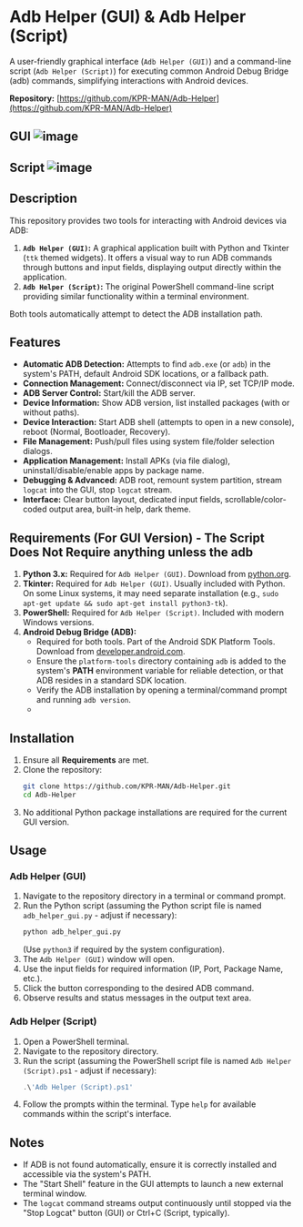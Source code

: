 # Adb Helper (GUI) & Adb Helper (Script)

A user-friendly graphical interface (`Adb Helper (GUI)`) and a command-line script (`Adb Helper (Script)`) for executing common Android Debug Bridge (adb) commands, simplifying interactions with Android devices.

**Repository:** [https://github.com/KPR-MAN/Adb-Helper](https://github.com/KPR-MAN/Adb-Helper)

## GUI ![image](https://github.com/user-attachments/assets/585357aa-77d5-4d87-a030-d7ac5e9774bc)

## Script ![image](https://github.com/user-attachments/assets/e2c8213b-7c6f-4741-b5b8-217ce9d59ec2)


## Description

This repository provides two tools for interacting with Android devices via ADB:

1.  **`Adb Helper (GUI)`:** A graphical application built with Python and Tkinter (`ttk` themed widgets). It offers a visual way to run ADB commands through buttons and input fields, displaying output directly within the application.
2.  **`Adb Helper (Script)`:** The original PowerShell command-line script providing similar functionality within a terminal environment.

Both tools automatically attempt to detect the ADB installation path.

## Features

*   **Automatic ADB Detection:** Attempts to find `adb.exe` (or `adb`) in the system's PATH, default Android SDK locations, or a fallback path.
*   **Connection Management:** Connect/disconnect via IP, set TCP/IP mode.
*   **ADB Server Control:** Start/kill the ADB server.
*   **Device Information:** Show ADB version, list installed packages (with or without paths).
*   **Device Interaction:** Start ADB shell (attempts to open in a new console), reboot (Normal, Bootloader, Recovery).
*   **File Management:** Push/pull files using system file/folder selection dialogs.
*   **Application Management:** Install APKs (via file dialog), uninstall/disable/enable apps by package name.
*   **Debugging & Advanced:** ADB root, remount system partition, stream `logcat` into the GUI, stop `logcat` stream.
*   **Interface:** Clear button layout, dedicated input fields, scrollable/color-coded output area, built-in help, dark theme.

## Requirements (For GUI Version) - The Script Does Not Require anything unless the adb

1.  **Python 3.x:** Required for `Adb Helper (GUI)`. Download from [python.org](https://www.python.org/).
2.  **Tkinter:** Required for `Adb Helper (GUI)`. Usually included with Python. On some Linux systems, it may need separate installation (e.g., `sudo apt-get update && sudo apt-get install python3-tk`).
3.  **PowerShell:** Required for `Adb Helper (Script)`. Included with modern Windows versions.
4.  **Android Debug Bridge (ADB):**
    *   Required for both tools. Part of the Android SDK Platform Tools. Download from [developer.android.com](https://developer.android.com/studio/releases/platform-tools).
    *   Ensure the `platform-tools` directory containing `adb` is added to the system's **PATH** environment variable for reliable detection, or that ADB resides in a standard SDK location.
    *   Verify the ADB installation by opening a terminal/command prompt and running `adb version`.
    *   

## Installation

1.  Ensure all **Requirements** are met.
2.  Clone the repository:
    ```bash
    git clone https://github.com/KPR-MAN/Adb-Helper.git
    cd Adb-Helper
    ```
3.  No additional Python package installations are required for the current GUI version.

## Usage

### Adb Helper (GUI)

1.  Navigate to the repository directory in a terminal or command prompt.
2.  Run the Python script (assuming the Python script file is named `adb_helper_gui.py` - adjust if necessary):
    ```bash
    python adb_helper_gui.py
    ```
    (Use `python3` if required by the system configuration).
3.  The `Adb Helper (GUI)` window will open.
4.  Use the input fields for required information (IP, Port, Package Name, etc.).
5.  Click the button corresponding to the desired ADB command.
6.  Observe results and status messages in the output text area.

### Adb Helper (Script)

1.  Open a PowerShell terminal.
2.  Navigate to the repository directory.
3.  Run the script (assuming the PowerShell script file is named `Adb Helper (Script).ps1` - adjust if necessary):
    ```powershell
    .\'Adb Helper (Script).ps1'
    ```
4.  Follow the prompts within the terminal. Type `help` for available commands within the script's interface.

## Notes

*   If ADB is not found automatically, ensure it is correctly installed and accessible via the system's PATH.
*   The "Start Shell" feature in the GUI attempts to launch a new external terminal window.
*   The `logcat` command streams output continuously until stopped via the "Stop Logcat" button (GUI) or Ctrl+C (Script, typically).
